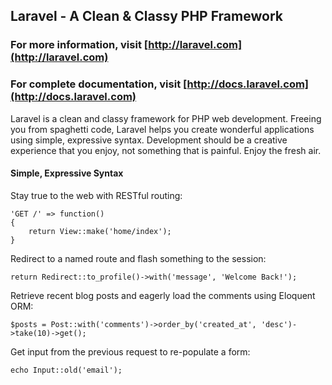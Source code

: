 ## Laravel - A Clean & Classy PHP Framework

### For more information, visit [http://laravel.com](http://laravel.com)

### For complete documentation, visit [http://docs.laravel.com](http://docs.laravel.com)

Laravel is a clean and classy framework for PHP web development. Freeing you from spaghetti code, Laravel helps you create wonderful applications using simple, expressive syntax. Development should be a creative experience that you enjoy, not something that is painful. Enjoy the fresh air.

#### Simple, Expressive Syntax

Stay true to the web with RESTful routing:

	'GET /' => function()
	{
		return View::make('home/index');
	}

Redirect to a named route and flash something to the session:

	return Redirect::to_profile()->with('message', 'Welcome Back!');

Retrieve recent blog posts and eagerly load the comments using Eloquent ORM:

	$posts = Post::with('comments')->order_by('created_at', 'desc')->take(10)->get();

Get input from the previous request to re-populate a form:

	echo Input::old('email');